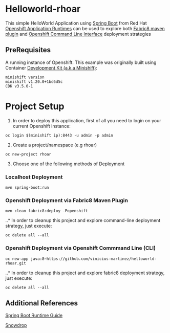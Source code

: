 # Helloworld-rhoar

This simple HelloWorld Application using [Spring Boot](http://spring.io/projects/spring-boot) from Red Hat [Openshift Application Runtimes]() can be used to explore both [Fabric8 maven plugin](https://maven.fabric8.io/) and [Openshift Command Line Interface](https://docs.openshift.com/container-platform/3.10/cli_reference/index.html) deployment strategies

## PreRequisites

A running instance of Openshift. This example was originally built using Container [Development Kit (a.k.a Minishift)](https://developers.redhat.com/products/cdk/overview/):

```
minishift version
minishift v1.20.0+1bd6d5c
CDK v3.5.0-1
```

# Project Setup #

1. In order to deploy this application, first of all you need to login on your current Openshift instance:

```
oc login $(minishift ip):8443 -u admin -p admin
```

2. Create a project/namespace (e.g rhoar)

```
oc new-project rhoar
```

3. Choose one of the following methods of Deployment

### Localhost Deployment

```
mvn spring-boot:run
```

### Openshift Deployment via Fabric8 Maven Plugin

```
mvn clean fabric8:deploy -Popenshift
```

..* In order to cleanup this project and explore command-line deployment strategy, just execute:

```
oc delete all --all
```

### Openshift Deployment via Openshift Commmand Line (CLI)

```
oc new-app java:8~https://github.com/vinicius-martinez/helloworld-rhoar.git
```

..* In order to cleanup this project and explore fabric8 deployment strategy, just execute:

```
oc delete all --all
```

## Additional References

[Spring Boot Runtime Guide](https://access.redhat.com/documentation/en-us/red_hat_openshift_application_runtimes/1/html-single/spring_boot_runtime_guide/)

[Snowdrop](http://snowdrop.me/)
